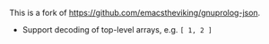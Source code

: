 This is a fork of https://github.com/emacstheviking/gnuprolog-json.
* Support decoding of top-level arrays, e.g. 
``[ 1, 2 ]
``
